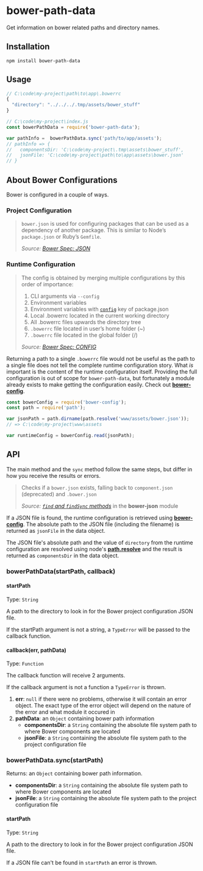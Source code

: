 # bower-path-data

Get information on bower related paths and directory names.

## Installation

```
npm install bower-path-data
```

## Usage

```javascript
// C:\code\my-project\path\to\app\.bowerrc
{
  "directory": "../../../.tmp/assets/bower_stuff"
}
```

```javascript
// C:\code\my-project\index.js
const bowerPathData = require('bower-path-data');

var pathInfo =  bowerPathData.sync('path/to/app/assets');
// pathInfo => {
//   componentsDir: 'C:\code\my-project\.tmp\assets\bower_stuff',
//   jsonFile: 'C:\code\my-project\path\to\app\assets\bower.json'
// }
```

## About Bower Configurations

Bower is configured in a couple of ways.

### Project Configuration

> `bower.json` is used for configuring packages that can be used as a dependency of another package. This is similar to Node’s `package.json` or Ruby’s `Gemfile`.
> 
> _Source: [Bower Spec: JSON](https://github.com/bower/spec/blob/master/json.md)_

### Runtime Configuration

> The config is obtained by merging multiple configurations by this order of importance:
> 
> 1. CLI arguments via `--config`
> 2. Environment variables
> 3. Environment variables with [`config`](https://docs.npmjs.com/files/package.json#config) key of package.json
> 4. Local .bowerrc located in the current working directory
> 5. All .bowerrc files upwards the directory tree
> 6. `.bowerrc` file located in user’s home folder (~)
> 7. `.bowerrc` file located in the global folder (/)
> 
> _Source: [Bower Spec: CONFIG](https://github.com/bower/spec/blob/master/config.md)_

Returning a path to a single `.bowerrc` file would not be useful as the path to a single file does not tell the complete runtime configuration story. What _is_ important is the content of the runtime configuration itself. Providing the full configuration is out of scope for `bower-path-data`, but fortunately a module already exists to make getting the configuration easily. Check out [**bower-config**](https://github.com/bower/bower/tree/master/packages/bower-config).

```javascript
const bowerConfig = require('bower-config');
const path = require('path');

var jsonPath = path.dirname(path.resolve('www/assets/bower.json'));
// => C:\code\my-project\www\assets

var runtimeConfig = bowerConfig.read(jsonPath);
```

## API

The main method and the `sync` method follow the same steps, but differ in how you receive the results or errors.

> Checks if a `bower.json` exists, falling back to `component.json` (deprecated) and `.bower.json`
>
> _Source: [`find` and `findSync` methods](https://github.com/bower/bower/tree/master/packages/bower-json#findfolder-callback)_ in the **bower-json** module

If a JSON file is found, the runtime configuration is retrieved using [**bower-config**](https://github.com/bower/bower/tree/master/packages/bower-config). The absolute path to the JSON file (including the filename) is returned as `jsonFile` in the data object.

The JSON file's absolute path and the value of `directory` from the runtime configuration are resolved using node's [**path.resolve**](https://nodejs.org/dist/latest-v6.x/docs/api/path.html#path_path_resolve_paths) and the result is returned as `componentsDir` in the data object.

### bowerPathData(startPath, callback)

#### startPath

Type: `String`

A path to the directory to look in for the Bower project configuration JSON file.

If the startPath argument is not a string, a `TypeError` will be passed to the callback function.

#### callback(err, pathData)

Type: `Function`

The callback function will receive 2 arguments.

If the callback argument is not a function a `TypeError` is thrown.

1.  **err**: `null` if there were no problems, otherwise it will contain an error object. 
    The exact type of the error object will depend on the nature of the error and what module it occured in
2.  **pathData**: an `Object` containing bower path information
    -   **componentsDir**: a `String` containing the absolute file system path to where Bower components are located
    -   **jsonFile**:  a `String` containing the absolute file system path to the project configuration file

### bowerPathData.sync(startPath)

Returns: an `Object` containing bower path information. 

-   **componentsDir**: a `String` containing the absolute file system path to where Bower components are located
-   **jsonFile**:  a `String` containing the absolute file system path to the project configuration file

#### startPath

Type: `String`

A path to the directory to look in for the Bower project configuration JSON file.

If a JSON file can't be found in `startPath` an error is thrown.
